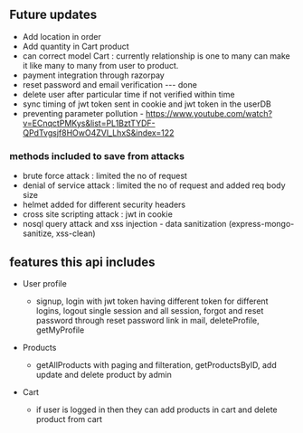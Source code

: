 ## Future updates
- Add location in order
- Add quantity in Cart product
- can correct model Cart : currently relationship is one to many can make it like many to many from user to product.
- payment integration through razorpay
- reset password and email verification --- done
- delete user after particular time if not verified within time
- sync timing of jwt token sent in cookie and jwt token in the userDB
- preventing parameter pollution - https://www.youtube.com/watch?v=ECnqctPMKys&list=PL1BztTYDF-QPdTvgsjf8HOwO4ZVl_LhxS&index=122




### methods included to save from attacks
- brute force attack : limited the no of request
- denial of service attack : limited the no of request and added req body size
- helmet added for different security headers
- cross site scripting attack : jwt in cookie
- nosql query attack and xss injection - data sanitization (express-mongo-sanitize, xss-clean)


## features this api includes
- User profile
    - signup, login with jwt token having different token for different logins, logout single session and all session, forgot and reset password through reset password link in mail, deleteProfile, getMyProfile

- Products
    - getAllProducts with paging and filteration, getProductsByID, add update and delete product by admin

- Cart
    - if user is logged in then they can add products in cart and delete product from cart